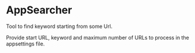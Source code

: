 # AppSearcher
Tool to find keyword starting from some Url.

Provide start URL, keyword and maximum number of URLs to process in the appsettings file.
